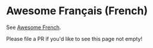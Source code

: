 # Awesome Français (French)

See [Awesome French](https://github.com/prise6/awesome-french).

Please file a PR if you'd like to see this page not empty!
